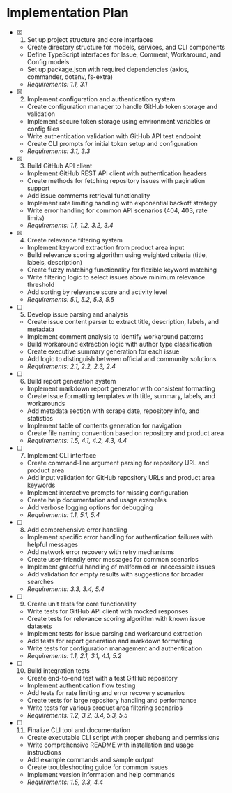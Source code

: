 # Implementation Plan

- [x] 1. Set up project structure and core interfaces

  - Create directory structure for models, services, and CLI components
  - Define TypeScript interfaces for Issue, Comment, Workaround, and Config models
  - Set up package.json with required dependencies (axios, commander, dotenv, fs-extra)
  - _Requirements: 1.1, 3.1_

- [x] 2. Implement configuration and authentication system

  - Create configuration manager to handle GitHub token storage and validation
  - Implement secure token storage using environment variables or config files
  - Write authentication validation with GitHub API test endpoint
  - Create CLI prompts for initial token setup and configuration
  - _Requirements: 3.1, 3.3_

- [x] 3. Build GitHub API client

  - Implement GitHub REST API client with authentication headers
  - Create methods for fetching repository issues with pagination support
  - Add issue comments retrieval functionality
  - Implement rate limiting handling with exponential backoff strategy
  - Write error handling for common API scenarios (404, 403, rate limits)
  - _Requirements: 1.1, 1.2, 3.2, 3.4_

- [x] 4. Create relevance filtering system

  - Implement keyword extraction from product area input
  - Build relevance scoring algorithm using weighted criteria (title, labels, description)
  - Create fuzzy matching functionality for flexible keyword matching
  - Write filtering logic to select issues above minimum relevance threshold
  - Add sorting by relevance score and activity level
  - _Requirements: 5.1, 5.2, 5.3, 5.5_

- [ ] 5. Develop issue parsing and analysis

  - Create issue content parser to extract title, description, labels, and metadata
  - Implement comment analysis to identify workaround patterns
  - Build workaround extraction logic with author type classification
  - Create executive summary generation for each issue
  - Add logic to distinguish between official and community solutions
  - _Requirements: 2.1, 2.2, 2.3, 2.4_

- [ ] 6. Build report generation system

  - Implement markdown report generator with consistent formatting
  - Create issue formatting templates with title, summary, labels, and workarounds
  - Add metadata section with scrape date, repository info, and statistics
  - Implement table of contents generation for navigation
  - Create file naming convention based on repository and product area
  - _Requirements: 1.5, 4.1, 4.2, 4.3, 4.4_

- [ ] 7. Implement CLI interface

  - Create command-line argument parsing for repository URL and product area
  - Add input validation for GitHub repository URLs and product area keywords
  - Implement interactive prompts for missing configuration
  - Create help documentation and usage examples
  - Add verbose logging options for debugging
  - _Requirements: 1.1, 5.1, 5.4_

- [ ] 8. Add comprehensive error handling

  - Implement specific error handling for authentication failures with helpful messages
  - Add network error recovery with retry mechanisms
  - Create user-friendly error messages for common scenarios
  - Implement graceful handling of malformed or inaccessible issues
  - Add validation for empty results with suggestions for broader searches
  - _Requirements: 3.3, 3.4, 5.4_

- [ ] 9. Create unit tests for core functionality

  - Write tests for GitHub API client with mocked responses
  - Create tests for relevance scoring algorithm with known issue datasets
  - Implement tests for issue parsing and workaround extraction
  - Add tests for report generation and markdown formatting
  - Write tests for configuration management and authentication
  - _Requirements: 1.1, 2.1, 3.1, 4.1, 5.2_

- [ ] 10. Build integration tests

  - Create end-to-end test with a test GitHub repository
  - Implement authentication flow testing
  - Add tests for rate limiting and error recovery scenarios
  - Create tests for large repository handling and performance
  - Write tests for various product area filtering scenarios
  - _Requirements: 1.2, 3.2, 3.4, 5.3, 5.5_

- [ ] 11. Finalize CLI tool and documentation
  - Create executable CLI script with proper shebang and permissions
  - Write comprehensive README with installation and usage instructions
  - Add example commands and sample output
  - Create troubleshooting guide for common issues
  - Implement version information and help commands
  - _Requirements: 1.5, 3.3, 4.4_
